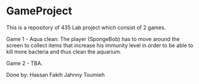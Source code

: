 # GameProject

This is a repository of 435 Lab project which consist of 2 games.

Game 1 - Aqua clean: 
The player (SpongeBob) has to move around the screen to collect items that increase
his immunity level in order to be able to kill more bacteria and thus clean the aquarium.

Game 2 - TBA.

Done by:
Hassan Fakih  Jahnny Toumieh
